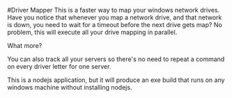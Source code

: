 #Driver Mapper
This is a faster way to map your windows network drives. Have you notice that whenever you map a network drive, and that network is down, you need to wait for a timeout before the next drive gets map? No problem, this will execute all your drive mapping in parallel.

What more?

You can also track all your servers so there's no need to repeat a command on every driver letter for one server.

This is a nodejs application, but it will produce an exe build that runs on any windows machine without installing nodejs.